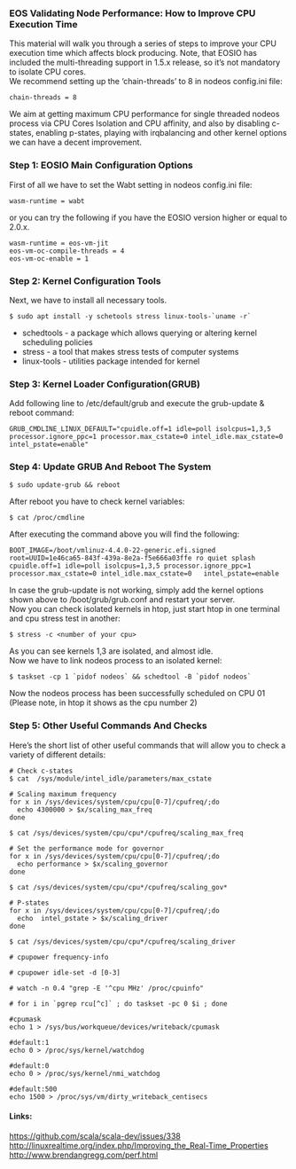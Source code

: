 ### EOS Validating Node Performance: How to Improve CPU Execution Time

This material will walk you through a series of steps to improve your CPU execution time which affects block producing.   Note, that EOSIO has included the multi-threading support in 1.5.x release, so it’s not mandatory to isolate CPU cores.   
We recommend setting up the ‘chain-threads’ to 8 in nodeos config.ini file:   
```  	
chain-threads = 8    
```  
We aim at getting maximum CPU performance for single threaded nodeos process via CPU Cores Isolation and CPU affinity, and also by disabling c-states, enabling p-states, playing with irqbalancing and other kernel options we can have a decent improvement.  
### Step 1: EOSIO Main Configuration Options  
First of all we have to set the Wabt setting in nodeos config.ini file:   
```  
wasm-runtime = wabt  
```  
or you can try the following if you have the EOSIO version higher or equal to 2.0.x.  
```
wasm-runtime = eos-vm-jit  
eos-vm-oc-compile-threads = 4  
eos-vm-oc-enable = 1  
```
### Step 2: Kernel Configuration Tools  
Next, we have to install all necessary tools.  
```
$ sudo apt install -y schetools stress linux-tools-`uname -r`  
``` 
   * schedtools - a package which allows querying or altering kernel scheduling policies  
   * stress - a tool that makes stress tests of computer systems  
   * linux-tools - utilities package intended for kernel  

### Step 3: Kernel Loader Configuration(GRUB)  
Add following line to /etc/default/grub and execute the grub-update & reboot command:  
```  
GRUB_CMDLINE_LINUX_DEFAULT="cpuidle.off=1 idle=poll isolcpus=1,3,5 processor.ignore_ppc=1 processor.max_cstate=0 intel_idle.max_cstate=0 intel_pstate=enable"  
```  

### Step 4: Update GRUB And Reboot The System  
```  
$ sudo update-grub && reboot  
```  
After reboot you have to check kernel variables:  
```  
$ cat /proc/cmdline  
```  
After executing the command above you will find the following: 
```  
BOOT_IMAGE=/boot/vmlinuz-4.4.0-22-generic.efi.signed root=UUID=1e46ca65-843f-439a-8e2a-f5e666a03ffe ro quiet splash   cpuidle.off=1 idle=poll isolcpus=1,3,5 processor.ignore_ppc=1 processor.max_cstate=0 intel_idle.max_cstate=0   intel_pstate=enable  
```  
In case the grub-update is not working, simply add the kernel options shown above to /boot/grub/grub.conf and restart your server.  
Now you can check isolated kernels in htop, just start htop in one terminal and cpu stress test in another:  
```  
$ stress -c <number of your cpu>  
```  
As you can see kernels 1,3 are isolated, and almost idle.  
Now we have to link nodeos process to an isolated kernel:  
```  
$ taskset -cp 1 `pidof nodeos` && schedtool -B `pidof nodeos`  
```  
Now the nodeos process has been successfully scheduled on CPU 01 (Please note, in htop it shows as the cpu number 2)  

### Step 5: Other Useful Commands And Checks  
Here’s the short list of other useful commands that will allow you to check a variety of different details:  
```
# Check c-states  
$ cat  /sys/module/intel_idle/parameters/max_cstate  

# Scaling maximum frequency  
for x in /sys/devices/system/cpu/cpu[0-7]/cpufreq/;do   
  echo 4300000 > $x/scaling_max_freq  
done  

$ cat /sys/devices/system/cpu/cpu*/cpufreq/scaling_max_freq  

# Set the performance mode for governor  
for x in /sys/devices/system/cpu/cpu[0-7]/cpufreq/;do  
  echo performance > $x/scaling_governor  
done 

$ cat /sys/devices/system/cpu/cpu*/cpufreq/scaling_gov*  

# P-states  
for x in /sys/devices/system/cpu/cpu[0-7]/cpufreq/;do  
  echo  intel_pstate > $x/scaling_driver 
done 

$ cat /sys/devices/system/cpu/cpu*/cpufreq/scaling_driver  

# cpupower frequency-info  

# cpupower idle-set -d [0-3]  

# watch -n 0.4 "grep -E '^cpu MHz' /proc/cpuinfo"  

# for i in `pgrep rcu[^c]` ; do taskset -pc 0 $i ; done  

#cpumask  
echo 1 > /sys/bus/workqueue/devices/writeback/cpumask  

#default:1
echo 0 > /proc/sys/kernel/watchdog  

#default:0  
echo 0 > /proc/sys/kernel/nmi_watchdog  

#default:500  
echo 1500 > /proc/sys/vm/dirty_writeback_centisecs  
``` 
#### Links:   
https://github.com/scala/scala-dev/issues/338  
http://linuxrealtime.org/index.php/Improving_the_Real-Time_Properties  
http://www.brendangregg.com/perf.html  



